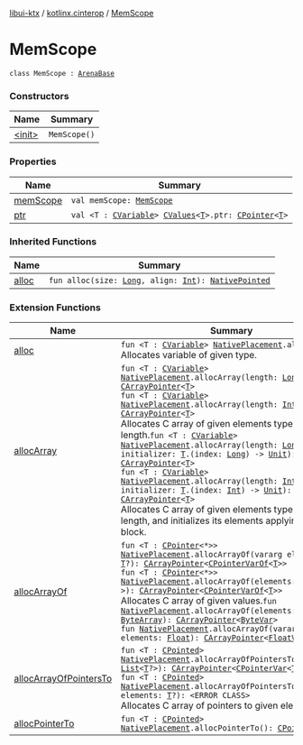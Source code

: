 [libui-ktx](../../index.md) / [kotlinx.cinterop](../index.md) / [MemScope](./index.md)

# MemScope

`class MemScope : `[`ArenaBase`](../-arena-base/index.md)

### Constructors

| Name | Summary |
|---|---|
| [&lt;init&gt;](-init-.md) | `MemScope()` |

### Properties

| Name | Summary |
|---|---|
| [memScope](mem-scope.md) | `val memScope: `[`MemScope`](./index.md) |
| [ptr](ptr.md) | `val <T : `[`CVariable`](../-c-variable/index.md)`> `[`CValues`](../-c-values/index.md)`<`[`T`](ptr.md#T)`>.ptr: `[`CPointer`](../-c-pointer/index.md)`<`[`T`](ptr.md#T)`>` |

### Inherited Functions

| Name | Summary |
|---|---|
| [alloc](../-arena-base/alloc.md) | `fun alloc(size: `[`Long`](https://kotlinlang.org/api/latest/jvm/stdlib/kotlin/-long/index.html)`, align: `[`Int`](https://kotlinlang.org/api/latest/jvm/stdlib/kotlin/-int/index.html)`): `[`NativePointed`](../-native-pointed/index.md) |

### Extension Functions

| Name | Summary |
|---|---|
| [alloc](../alloc.md) | `fun <T : `[`CVariable`](../-c-variable/index.md)`> `[`NativePlacement`](../-native-placement/index.md)`.alloc(): `[`T`](../alloc.md#T)<br>Allocates variable of given type. |
| [allocArray](../alloc-array.md) | `fun <T : `[`CVariable`](../-c-variable/index.md)`> `[`NativePlacement`](../-native-placement/index.md)`.allocArray(length: `[`Long`](https://kotlinlang.org/api/latest/jvm/stdlib/kotlin/-long/index.html)`): `[`CArrayPointer`](../-c-array-pointer.md)`<`[`T`](../alloc-array.md#T)`>`<br>`fun <T : `[`CVariable`](../-c-variable/index.md)`> `[`NativePlacement`](../-native-placement/index.md)`.allocArray(length: `[`Int`](https://kotlinlang.org/api/latest/jvm/stdlib/kotlin/-int/index.html)`): `[`CArrayPointer`](../-c-array-pointer.md)`<`[`T`](../alloc-array.md#T)`>`<br>Allocates C array of given elements type and length.`fun <T : `[`CVariable`](../-c-variable/index.md)`> `[`NativePlacement`](../-native-placement/index.md)`.allocArray(length: `[`Long`](https://kotlinlang.org/api/latest/jvm/stdlib/kotlin/-long/index.html)`, initializer: `[`T`](../alloc-array.md#T)`.(index: `[`Long`](https://kotlinlang.org/api/latest/jvm/stdlib/kotlin/-long/index.html)`) -> `[`Unit`](https://kotlinlang.org/api/latest/jvm/stdlib/kotlin/-unit/index.html)`): `[`CArrayPointer`](../-c-array-pointer.md)`<`[`T`](../alloc-array.md#T)`>`<br>`fun <T : `[`CVariable`](../-c-variable/index.md)`> `[`NativePlacement`](../-native-placement/index.md)`.allocArray(length: `[`Int`](https://kotlinlang.org/api/latest/jvm/stdlib/kotlin/-int/index.html)`, initializer: `[`T`](../alloc-array.md#T)`.(index: `[`Int`](https://kotlinlang.org/api/latest/jvm/stdlib/kotlin/-int/index.html)`) -> `[`Unit`](https://kotlinlang.org/api/latest/jvm/stdlib/kotlin/-unit/index.html)`): `[`CArrayPointer`](../-c-array-pointer.md)`<`[`T`](../alloc-array.md#T)`>`<br>Allocates C array of given elements type and length, and initializes its elements applying given block. |
| [allocArrayOf](../alloc-array-of.md) | `fun <T : `[`CPointer`](../-c-pointer/index.md)`<*>> `[`NativePlacement`](../-native-placement/index.md)`.allocArrayOf(vararg elements: `[`T`](../alloc-array-of.md#T)`?): `[`CArrayPointer`](../-c-array-pointer.md)`<`[`CPointerVarOf`](../-c-pointer-var-of/index.md)`<`[`T`](../alloc-array-of.md#T)`>>`<br>`fun <T : `[`CPointer`](../-c-pointer/index.md)`<*>> `[`NativePlacement`](../-native-placement/index.md)`.allocArrayOf(elements: `[`List`](https://kotlinlang.org/api/latest/jvm/stdlib/kotlin.collections/-list/index.html)`<`[`T`](../alloc-array-of.md#T)`?>): `[`CArrayPointer`](../-c-array-pointer.md)`<`[`CPointerVarOf`](../-c-pointer-var-of/index.md)`<`[`T`](../alloc-array-of.md#T)`>>`<br>Allocates C array of given values.`fun `[`NativePlacement`](../-native-placement/index.md)`.allocArrayOf(elements: `[`ByteArray`](https://kotlinlang.org/api/latest/jvm/stdlib/kotlin/-byte-array/index.html)`): `[`CArrayPointer`](../-c-array-pointer.md)`<`[`ByteVar`](../-byte-var.md)`>`<br>`fun `[`NativePlacement`](../-native-placement/index.md)`.allocArrayOf(vararg elements: `[`Float`](https://kotlinlang.org/api/latest/jvm/stdlib/kotlin/-float/index.html)`): `[`CArrayPointer`](../-c-array-pointer.md)`<`[`FloatVar`](../-float-var.md)`>` |
| [allocArrayOfPointersTo](../alloc-array-of-pointers-to.md) | `fun <T : `[`CPointed`](../-c-pointed/index.md)`> `[`NativePlacement`](../-native-placement/index.md)`.allocArrayOfPointersTo(elements: `[`List`](https://kotlinlang.org/api/latest/jvm/stdlib/kotlin.collections/-list/index.html)`<`[`T`](../alloc-array-of-pointers-to.md#T)`?>): `[`CArrayPointer`](../-c-array-pointer.md)`<`[`CPointerVar`](../-c-pointer-var.md)`<`[`T`](../alloc-array-of-pointers-to.md#T)`>>`<br>`fun <T : `[`CPointed`](../-c-pointed/index.md)`> `[`NativePlacement`](../-native-placement/index.md)`.allocArrayOfPointersTo(vararg elements: `[`T`](../alloc-array-of-pointers-to.md#T)`?): <ERROR CLASS>`<br>Allocates C array of pointers to given elements. |
| [allocPointerTo](../alloc-pointer-to.md) | `fun <T : `[`CPointed`](../-c-pointed/index.md)`> `[`NativePlacement`](../-native-placement/index.md)`.allocPointerTo(): `[`CPointerVar`](../-c-pointer-var.md)`<`[`T`](../alloc-pointer-to.md#T)`>` |
